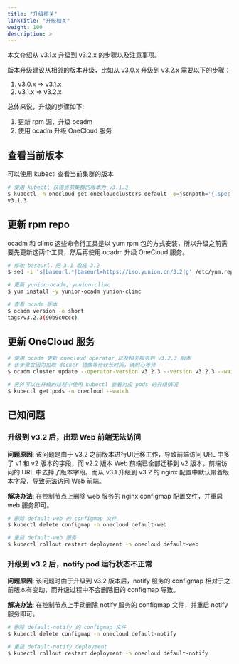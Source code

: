```yaml
---
title: "升级相关"
linkTitle: "升级相关"
weight: 100
description: >
---
```


本文介绍从 v3.1.x 升级到 v3.2.x 的步骤以及注意事项。

版本升级建议从相邻的版本升级，比如从 v3.0.x 升级到 v3.2.x 需要以下的步骤：

1. v3.0.x => v3.1.x
2. v3.1.x => v3.2.x

总体来说，升级的步骤如下:

1. 更新 rpm 源，升级 ocadm
2. 使用 ocadm 升级 OneCloud 服务

## 查看当前版本

可以使用 kubectl 查看当前集群的版本

```bash
# 使用 kubectl 获得当前集群的版本为 v3.1.3
$ kubectl -n onecloud get onecloudclusters default -o=jsonpath='{.spec.version}'
v3.1.3
```

## 更新 rpm repo

ocadm 和 climc 这些命令行工具是以 yum rpm 包的方式安装，所以升级之前需要先更新这两个工具，然后再使用 ocadm 升级 OneCloud 服务。

```bash
# 修改 baseurl，把 3.1 改成 3.2
$ sed -i 's|baseurl.*|baseurl=https://iso.yunion.cn/3.2|g' /etc/yum.repos.d/yunion.repo

# 更新 yunion-ocadm, yunion-climc
$ yum install -y yunion-ocadm yunion-climc

# 查看 ocadm 版本
$ ocadm version -o short
tags/v3.2.3(90b9c0ccc)
```

## 更新 OneCloud 服务

```bash
# 使用 ocadm 更新 onecloud operator 以及相关服务到 v3.2.3 版本
# 该步骤会因为拉取 docker 镜像等待较长时间，请耐心等待
$ ocadm cluster update --operator-version v3.2.3 --version v3.2.3 --wait

# 另外可以在升级的过程中使用 kubectl 查看对应 pods 的升级情况
$ kubectl get pods -n onecloud --watch
```

## 已知问题

### 升级到 v3.2 后，出现 Web 前端无法访问

**问题原因**: 该问题是由于 v3.2 之前版本进行UI迁移工作，导致前端访问 URL 中多了 v1 和 v2 版本的字段，而 v2.2 版本 Web 前端已全部迁移到 v2 版本，前端访问的 URL 中去掉了版本字段。而从 v3.1 升级到 v3.2 的 nginx 配置中默认带着版本字段，导致无法访问 Web 前端。

**解决办法**: 在控制节点上删除 web 服务的 nginx configmap 配置文件，并重启 web 服务即可。

```bash
# 删除 default-web 的 configmap 文件
$ kubectl delete configmap -n onecloud default-web

# 重启 default-web 服务
$ kubectl rollout restart deployment -n onecloud default-web
```

### 升级到 v3.2 后，notify pod 运行状态不正常

**问题原因**: 该问题时由于升级到 v3.2 版本后，notify 服务的 configmap 相对于之前版本有变动，而升级过程中不会删除旧的 configmap 导致。

**解决办法**: 在控制节点上手动删除 notify 服务的 configmap 文件，并重启 notify 服务即可。

```bash
# 删除 default-notify 的 configmap 文件
$ kubectl delete configmap -n onecloud default-notify

# 重启 default-notify deployment
$ kubectl rollout restart deployment -n onecloud default-notify
```
